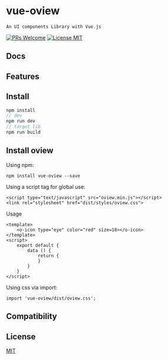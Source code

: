 # vue-oview

    An UI components Library with Vue.js
    
[ ![PRs Welcome](https://img.shields.io/badge/PRs-Welcome-brightgreen.svg)](https://github.com/happydemoney/vue-oview/pulls)
[![License MIT](https://img.shields.io/github/license/happydemoney/react-native-rn-toast.svg)](https://github.com/happydemoney/vue-oview/blob/master/LICENSE)
##  Docs

##  Features

##  Install

```javascript
npm install
// dev
npm run dev
// target lib
npm run build
```

##  Install oview

Using npm:
```
npm install vue-oview --save
```

Using a script tag for global use:
```
<script type="text/javascript" src="oview.min.js"></script>
<link rel="stylesheet" href="dist/styles/oview.css">
```

Usage

```
<template>
    <o-icon type="eye" color="red" size=18></o-icon>
</template>
<script>
    export default {
        data () {
            return {
            }
        }
    }
</script>
```

Using css via import:

```
import 'vue-oview/dist/oview.css';
```

## Compatibility

##  License

[MIT](https://opensource.org/licenses/MIT)
